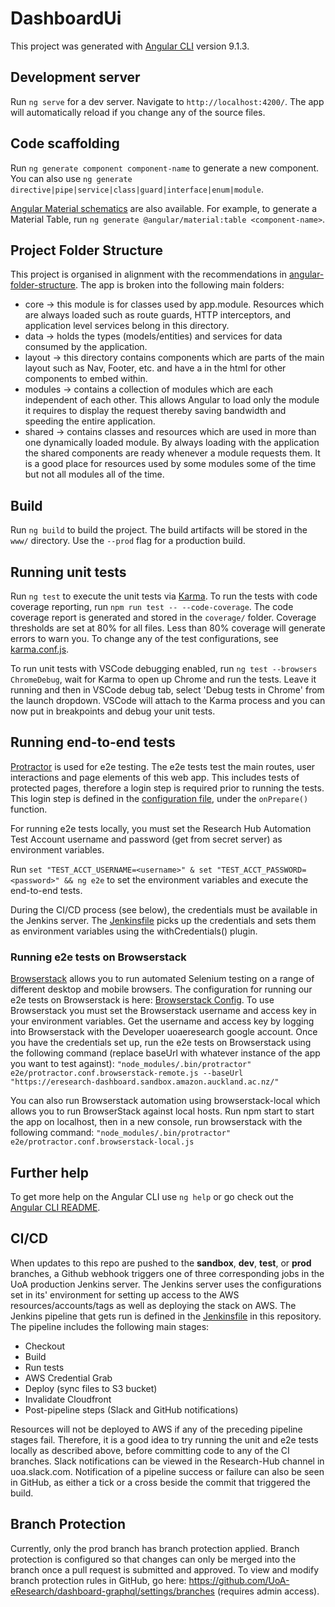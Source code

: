 # DashboardUi

This project was generated with [Angular CLI](https://github.com/angular/angular-cli) version 9.1.3.

## Development server

Run `ng serve` for a dev server. Navigate to `http://localhost:4200/`. The app will automatically reload if you change any of the source files.

## Code scaffolding

Run `ng generate component component-name` to generate a new component. You can also use `ng generate directive|pipe|service|class|guard|interface|enum|module`.

[Angular Material schematics](https://material.angular.io/guide/schematics) are also available. For example, to generate a Material Table, run `ng generate @angular/material:table <component-name>`.

## Project Folder Structure

This project is organised in alignment with the recommendations in [angular-folder-structure](https://angular-folder-structure.readthedocs.io/en/latest/index.html).
The app is broken into the following main folders:
* core -> this module is for classes used by app.module. Resources which are always loaded such as route guards, HTTP interceptors, and application level services belong in this directory.
* data -> holds the types (models/entities) and services for data consumed by the application.
* layout -> this directory contains components which are parts of the main layout such as Nav, Footer, etc. and have a <router-outlet></router-outlet> in the html for other components to embed within.
* modules -> contains a collection of modules which are each independent of each other. This allows Angular to load only the module it requires to display the request thereby saving bandwidth and speeding the entire application.
* shared -> contains classes and resources which are used in more than one dynamically loaded module. By always loading with the application the shared components are ready whenever a module requests them. It is a good place for resources used by some modules some of the time but not all modules all of the time.

## Build

Run `ng build` to build the project. The build artifacts will be stored in the `www/` directory. Use the `--prod` flag for a production build.

## Running unit tests

Run `ng test` to execute the unit tests via [Karma](https://karma-runner.github.io). To run the tests with code coverage reporting, run 
`npm run test -- --code-coverage`. The code coverage report is generated and stored in the `coverage/` folder. Coverage thresholds are set at 80% for all files. Less than 80% coverage will generate errors to warn you. 
To change any of the test configurations, see [karma.conf.js](karma.conf.js).

To run unit tests with VSCode debugging enabled, run `ng test --browsers ChromeDebug`, wait for Karma to open up Chrome and run the tests. Leave it running and then in VSCode debug tab, select 'Debug tests in Chrome' from the launch dropdown. VSCode will attach to the Karma process and you can now put in breakpoints and debug your unit tests.

## Running end-to-end tests
[Protractor](https://www.protractortest.org/) is used for e2e testing. The e2e tests test the main routes, user interactions and page elements of this web app. This includes tests of protected pages, therefore a login step is required prior to running the tests. This login step is defined in the [configuration file](e2e/protractor.conf.js), under the `onPrepare()` function.

For running e2e tests locally, you must set the Research Hub Automation Test Account username and password (get from secret server) as environment variables.

Run `set "TEST_ACCT_USERNAME=<username>" & set "TEST_ACCT_PASSWORD=<password>" && ng e2e` to set the environment variables and execute the end-to-end tests.

During the CI/CD process (see below), the credentials must be available in the Jenkins server. The [Jenkinsfile](Jenkinsfile) picks up the credentials and sets them as environment variables using the withCredentials() plugin.

### Running e2e tests on Browserstack
[Browserstack]() allows you to run automated Selenium testing on a range of different desktop and mobile browsers. The configuration for running our e2e tests on Browserstack is here: [Browserstack Config](e2e/protractor.conf.browserstack-remote.js).
To use Browserstack you must set the Browserstack username and access key in your environment variables. Get the username and access key by logging into Browserstack with the Developer uoaeresearch google account. 
Once you have the credentials set up, run the e2e tests on Browserstack using the following command (replace baseUrl with whatever instance of the app you want to test against):
`"node_modules/.bin/protractor" e2e/protractor.conf.browserstack-remote.js --baseUrl "https://eresearch-dashboard.sandbox.amazon.auckland.ac.nz/"`

You can also run Browserstack automation using browserstack-local which allows you to run BrowserStack against local hosts. Run npm start to start the app on localhost, then in a new console, run browserstack with the following command:
`"node_modules/.bin/protractor" e2e/protractor.conf.browserstack-local.js`


## Further help

To get more help on the Angular CLI use `ng help` or go check out the [Angular CLI README](https://github.com/angular/angular-cli/blob/master/README.md).

## CI/CD

When updates to this repo are pushed to the **sandbox**, **dev**, **test**, or **prod** branches, a Github webhook triggers one of three corresponding jobs in the UoA production Jenkins server.
The Jenkins server uses the configurations set in its' environment for setting up access to the AWS resources/accounts/tags as well as deploying the stack on AWS. 
The Jenkins pipeline that gets run is defined in the [Jenkinsfile](Jenkinsfile) in this repository. The pipeline includes the following main stages:
* Checkout
* Build
* Run tests
* AWS Credential Grab
* Deploy (sync files to S3 bucket)
* Invalidate Cloudfront
* Post-pipeline steps (Slack and GitHub notifications)

Resources will not be deployed to AWS if any of the preceding pipeline stages fail. Therefore, it is a good idea to try running the unit and e2e tests locally as described above, before committing code to any of the CI branches.
Slack notifications can be viewed in the Research-Hub channel in uoa.slack.com.
Notification of a pipeline success or failure can also be seen in GitHub, as either a tick or a cross beside the commit that triggered the build.

## Branch Protection

Currently, only the prod branch has branch protection applied. Branch protection is configured so that changes can only be merged into the branch once a pull request is submitted and approved. To view and modify branch protection rules in GitHub, go here: https://github.com/UoA-eResearch/dashboard-graphql/settings/branches (requires admin access).